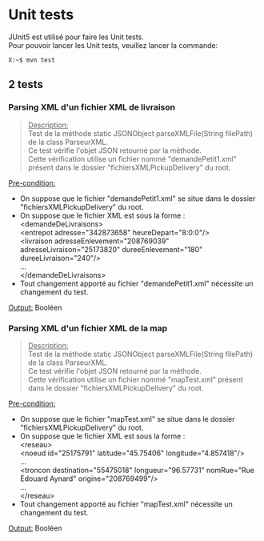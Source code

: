 # Unit tests

JUnit5 est utilisé pour faire les Unit tests.<br>
Pour pouvoir lancer les Unit tests, veuillez lancer la commande:<br>
```console
X:~$ mvn test
```

## 2 tests

### Parsing XML d'un fichier XML de livraison
><ins>Description:</ins><br>
> Test de la méthode static JSONObject parseXMLFile(String filePath) de la class ParseurXML.<br>
> Ce test vérifie l'objet JSON retourné par la méthode.<br>
> Cette vérification utilise un fichier nommé "demandePetit1.xml" présent dans le dossier "fichiersXMLPickupDelivery" du root.

<ins>Pre-condition:</ins>
- On suppose que le fichier "demandePetit1.xml" se situe dans le dossier "fichiersXMLPickupDelivery" du root.
- On suppose que le fichier XML est sous la forme :<br>
&lt;demandeDeLivraisons&gt;<br>
&lt;entrepot adresse="342873658" heureDepart="8:0:0"/&gt;<br>
&lt;livraison adresseEnlevement="208769039" adresseLivraison="25173820" dureeEnlevement="180" dureeLivraison="240"/&gt;<br>
...<br>
&lt;/demandeDeLivraisons&gt;
- Tout changement apporté au fichier "demandePetit1.xml" nécessite un changement du test.


<ins>Output:</ins>
Booléen


### Parsing XML d'un fichier XML de la map
><ins>Description:</ins><br>
> Test de la méthode static JSONObject parseXMLFile(String filePath) de la class ParseurXML.<br>
> Ce test vérifie l'objet JSON retourné par la méthode.<br>
> Cette vérification utilise un fichier nommé "mapTest.xml" présent dans le dossier "fichiersXMLPickupDelivery" du root.

<ins>Pre-condition:</ins>
- On suppose que le fichier "mapTest.xml" se situe dans le dossier "fichiersXMLPickupDelivery" du root.
- On suppose que le fichier XML est sous la forme :<br>
&lt;reseau&gt;<br>
&lt;noeud id="25175791" latitude="45.75406" longitude="4.857418"/&gt;<br>
...<br>
&lt;troncon destination="55475018" longueur="96.57731" nomRue="Rue Édouard Aynard" origine="208769499"/&gt;<br>
...<br>
&lt;/reseau&gt;
- Tout changement apporté au fichier "mapTest.xml" nécessite un changement du test.


<ins>Output:</ins>
Booléen
